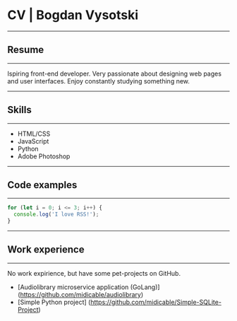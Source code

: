# CV | Bogdan Vysotski

---
## Resume
---
Ispiring front-end developer. Very passionate about designing web pages and user interfaces. Enjoy constantly studying something new. 

---
## Skills
---

* HTML/CSS
* JavaScript
* Python
* Adobe Photoshop

---
## Code examples
---

``` JavaScript
for (let i = 0; i <= 3; i++) {
  console.log('I love RSS!');
}
``` 

---
## Work experience
---

No work expirience, but have some pet-projects on GitHub.
- [Audiolibrary microservice application (GoLang)] (https://github.com/midicable/audiolibrary)
- [Simple Python project] (https://github.com/midicable/Simple-SQLite-Project)

